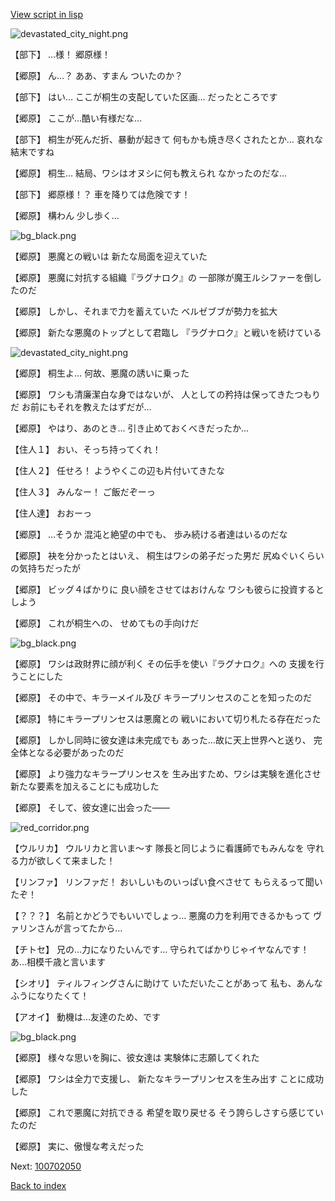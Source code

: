[View script in lisp](../scripts/100702040.txt)

![devastated_city_night.png](../images/backgrounds/devastated_city_night.png)

【部下】
…様！
郷原様！

【郷原】
ん…？
ああ、すまん
ついたのか？

【部下】
はい…
ここが桐生の支配していた区画…
だったところです

【郷原】
ここが…酷い有様だな…

【部下】
桐生が死んだ折、暴動が起きて
何もかも焼き尽くされたとか…
哀れな結末ですね

【郷原】
桐生…
結局、ワシはオヌシに何も教えられ
なかったのだな…

【部下】
郷原様！？
車を降りては危険です！

【郷原】
構わん
少し歩く…

![bg_black.png](../images/backgrounds/bg_black.png)

【郷原】
悪魔との戦いは
新たな局面を迎えていた

【郷原】
悪魔に対抗する組織『ラグナロク』の
一部隊が魔王ルシファーを倒したのだ

【郷原】
しかし、それまで力を蓄えていた
ベルゼブブが勢力を拡大

【郷原】
新たな悪魔のトップとして君臨し
『ラグナロク』と戦いを続けている

![devastated_city_night.png](../images/backgrounds/devastated_city_night.png)

【郷原】
桐生よ…
何故、悪魔の誘いに乗った

【郷原】
ワシも清廉潔白な身ではないが、
人としての矜持は保ってきたつもりだ
お前にもそれを教えたはずだが…

【郷原】
やはり、あのとき…
引き止めておくべきだったか…

【住人１】
おい、そっち持ってくれ！

【住人２】
任せろ！
ようやくこの辺も片付いてきたな

【住人３】
みんなー！
ご飯だぞーっ

【住人達】
おおーっ

【郷原】
…そうか
混沌と絶望の中でも、
歩み続ける者達はいるのだな

【郷原】
袂を分かったとはいえ、
桐生はワシの弟子だった男だ
尻ぬぐいくらいの気持ちだったが

【郷原】
ビッグ４ばかりに
良い顔をさせてはおけんな
ワシも彼らに投資するとしよう

【郷原】
これが桐生への、
せめてもの手向けだ

![bg_black.png](../images/backgrounds/bg_black.png)

【郷原】
ワシは政財界に顔が利く
その伝手を使い『ラグナロク』への
支援を行うことにした

【郷原】
その中で、キラーメイル及び
キラープリンセスのことを知ったのだ

【郷原】
特にキラープリンセスは悪魔との
戦いにおいて切り札たる存在だった

【郷原】
しかし同時に彼女達は未完成でも
あった…故に天上世界へと送り、
完全体となる必要があったのだ

【郷原】
より強力なキラープリンセスを
生み出すため、ワシは実験を進化させ
新たな要素を加えることにも成功した

【郷原】
そして、彼女達に出会った――

![red_corridor.png](../images/backgrounds/red_corridor.png)

【ウルリカ】
ウルリカと言いま～す
隊長と同じように看護師でもみんなを
守れる力が欲しくて来ました！

【リンファ】
リンファだ！
おいしいものいっぱい食べさせて
もらえるって聞いたぞ！

【？？？】
名前とかどうでもいいでしょっ…
悪魔の力を利用できるかもって
ヴァリンさんが言ってたから…

【チトセ】
兄の…力になりたいんです…
守られてばかりじゃイヤなんです！
あ…相模千歳と言います

【シオリ】
ティルフィングさんに助けて
いただいたことがあって
私も、あんなふうになりたくて！

【アオイ】
動機は…友達のため、です

![bg_black.png](../images/backgrounds/bg_black.png)

【郷原】
様々な思いを胸に、彼女達は
実験体に志願してくれた

【郷原】
ワシは全力で支援し、
新たなキラープリンセスを生み出す
ことに成功した

【郷原】
これで悪魔に対抗できる
希望を取り戻せる
そう誇らしさすら感じていたのだ

【郷原】
実に、傲慢な考えだった

Next: [100702050](100702050.md)

[Back to index](index.md)
